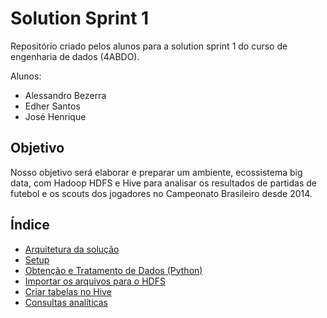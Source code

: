 # Solution Sprint 1

Repositório criado pelos alunos para a solution sprint 1 do curso de engenharia de dados (4ABDO). 

Alunos:
* Alessandro Bezerra
* Edher Santos
* José Henrique

## Objetivo
Nosso objetivo será elaborar e preparar um ambiente, ecossistema big data, com Hadoop HDFS e Hive para analisar os resultados de partidas de futebol e os scouts dos jogadores no Campeonato Brasileiro desde 2014.

## Índice
* [Arquitetura da solução](https://github.com/Edher-Santos-EM/fiap-solution-sprint-1/tree/main/arquitetura-solucao.md)
* [Setup](https://github.com/Edher-Santos-EM/fiap-solution-sprint-1/tree/main/setup.md)
* [Obtenção e Tratamento de Dados (Python)](https://github.com/Edher-Santos-EM/fiap-solution-sprint-1/tree/main/tratamento-dados.md)
* [Importar os arquivos para o HDFS](https://github.com/Edher-Santos-EM/fiap-solution-sprint-1/tree/main/importar-arquivos.md)
* [Criar tabelas no Hive](https://github.com/Edher-Santos-EM/fiap-solution-sprint-1/tree/main/criar-tabelas-hive.md)
* [Consultas analíticas](https://github.com/Edher-Santos-EM/fiap-solution-sprint-1/tree/main/consultas-analiticas.md)
